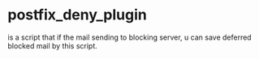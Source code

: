 # postfix_deny_plugin
is a script that if the mail sending to blocking server, u can save deferred blocked mail by this script. 

